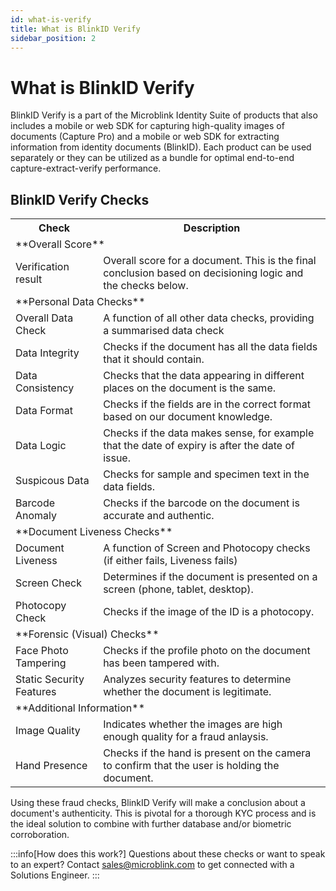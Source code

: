 ```yaml
---
id: what-is-verify
title: What is BlinkID Verify
sidebar_position: 2
---
```


# What is BlinkID Verify

BlinkID Verify is a part of the Microblink Identity Suite of products that also includes a mobile or web SDK for capturing high-quality images of documents (Capture Pro) and a mobile or web SDK for extracting information from identity documents (BlinkID). Each product can be used separately or they can be utilized as a bundle for optimal end-to-end capture-extract-verify performance.

## BlinkID Verify Checks

<table>
  <tr>
    <th style={{textAlign: "center"}}>Check</th>
    <th style={{textAlign: "center"}}>Description</th>
  </tr>
  <tr>
    <td colspan="2" style={{textAlign: "center"}}>**Overall Score**</td>
  </tr>
  <tr>
    <td>Verification result</td>
    <td>Overall score for a document. This is the final conclusion based on decisioning logic and the checks below.</td>
  </tr>
  <tr>
    <td colspan="2" style={{textAlign: "center"}}>**Personal Data Checks**</td>
  </tr>
  <tr>
    <td>Overall Data Check</td>
    <td>A function of all other data checks, providing a summarised data check</td>
  </tr>
  <tr>
    <td>Data Integrity</td>
    <td>Checks if the document has all the data fields that it should contain.</td>
  </tr>
  <tr>
    <td>Data Consistency</td>
    <td>Checks that the data appearing in different places on the document is the same.</td>
  </tr>  
  <tr>
    <td>Data Format</td>
    <td>Checks if the fields are in the correct format based on our document knowledge.</td>
  </tr>
  <tr>
    <td>Data Logic</td>
    <td>Checks if the data makes sense, for example that the date of expiry is after the date of issue.</td>
  </tr>
  <tr>
    <td>Suspicous Data</td>
    <td>Checks for sample and specimen text in the data fields.</td>
  </tr>
  <tr>
    <td>Barcode Anomaly</td>
    <td>Checks if the barcode on the document is accurate and authentic.</td>
  </tr>
  <tr>
    <td colspan="2" style={{textAlign: "center"}}>**Document Liveness Checks**</td>
  </tr>
  <tr>
    <td>Document Liveness</td>
    <td>A function of Screen and Photocopy checks (if either fails, Liveness fails)</td>
  </tr>
  <tr>
    <td>Screen Check</td>
    <td>Determines if the document is presented on a screen (phone, tablet, desktop).</td>
  </tr>
  <tr>
    <td>Photocopy Check</td>
    <td>Checks if the image of the ID is a photocopy.</td>
  </tr>
  <tr>
    <td colspan="2" style={{textAlign: "center"}}>**Forensic (Visual) Checks**</td>
  </tr>
  <tr>
    <td>Face Photo Tampering</td>
    <td>Checks if the profile photo on the document has been tampered with.</td>
  </tr>
  <tr>
    <td>Static Security Features</td>
    <td>Analyzes security features to determine whether the document is legitimate.</td>
  </tr>
  <tr>
    <td colspan="2" style={{textAlign: "center"}}>**Additional Information**</td>
  </tr>
  <tr>
    <td>Image Quality</td>
    <td>Indicates whether the images are high enough quality for a fraud anlaysis.</td>
  </tr>
  <tr>
    <td>Hand Presence</td>
    <td>Checks if the hand is present on the camera to confirm that the user is holding the document.</td>
  </tr>
</table>

Using these fraud checks, BlinkID Verify will make a conclusion about a document's authenticity. This is pivotal for a thorough KYC process and is the ideal solution to combine with further database and/or biometric corroboration.

:::info[How does this work?]
Questions about these checks or want to speak to an expert? Contact sales@microblink.com to get connected with a Solutions Engineer. 
:::
